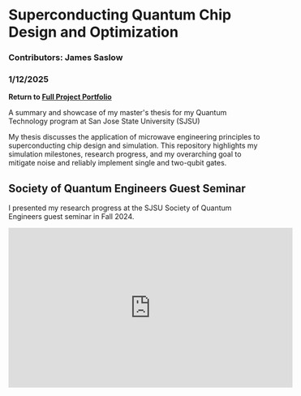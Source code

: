 # Superconducting Quantum Chip Design and Optimization

### Contributors: James Saslow
### 1/12/2025

<b> Return to [Full Project Portfolio](https://github.com/jamessaslow/portfolio) </b>

A summary and showcase of my master's thesis for my Quantum Technology program at San Jose State University (SJSU)

My thesis discusses the application of microwave engineering principles to superconducting chip design and simulation. This repository highlights my simulation milestones, research progress, and my overarching goal to mitigate noise and reliably implement single and two-qubit gates.

<h2>Society of Quantum Engineers Guest Seminar</h2>

I presented my research progress at the SJSU Society of Quantum Engineers guest seminar in Fall 2024.

<iframe width="560" height="315" src="https://www.youtube.com/watch?v=r9jCh_YBCD0" frameborder="0" allow="accelerometer; autoplay; clipboard-write; encrypted-media; gyroscope; picture-in-picture" allowfullscreen></iframe>





